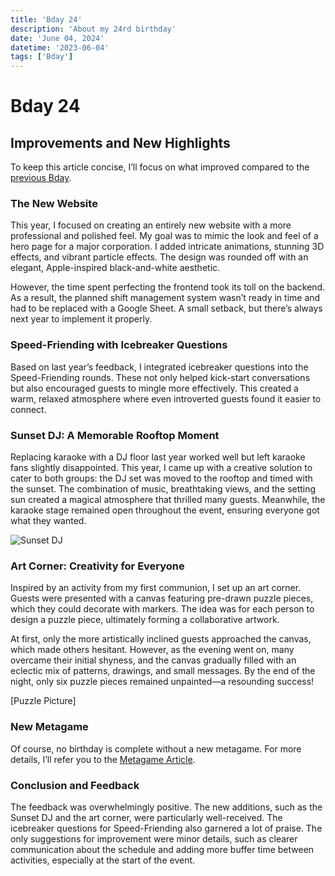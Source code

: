 ```yaml
---
title: 'Bday 24'
description: 'About my 24rd birthday'
date: 'June 04, 2024'
datetime: '2023-06-04'
tags: ['Bday']
---
```


# Bday 24  

## Improvements and New Highlights  

To keep this article concise, I’ll focus on what improved compared to the [previous Bday](bday23).  

### The New Website  

This year, I focused on creating an entirely new website with a more professional and polished feel. My goal was to mimic the look and feel of a hero page for a major corporation. I added intricate animations, stunning 3D effects, and vibrant particle effects. The design was rounded off with an elegant, Apple-inspired black-and-white aesthetic.  

However, the time spent perfecting the frontend took its toll on the backend. As a result, the planned shift management system wasn’t ready in time and had to be replaced with a Google Sheet. A small setback, but there’s always next year to implement it properly.  

### Speed-Friending with Icebreaker Questions  

Based on last year’s feedback, I integrated icebreaker questions into the Speed-Friending rounds. These not only helped kick-start conversations but also encouraged guests to mingle more effectively. This created a warm, relaxed atmosphere where even introverted guests found it easier to connect.  

### Sunset DJ: A Memorable Rooftop Moment  

Replacing karaoke with a DJ floor last year worked well but left karaoke fans slightly disappointed. This year, I came up with a creative solution to cater to both groups: the DJ set was moved to the rooftop and timed with the sunset. The combination of music, breathtaking views, and the setting sun created a magical atmosphere that thrilled many guests. Meanwhile, the karaoke stage remained open throughout the event, ensuring everyone got what they wanted.  

![Sunset DJ](/sunset-dj.jpg)  

### Art Corner: Creativity for Everyone  

Inspired by an activity from my first communion, I set up an art corner. Guests were presented with a canvas featuring pre-drawn puzzle pieces, which they could decorate with markers. The idea was for each person to design a puzzle piece, ultimately forming a collaborative artwork.  

At first, only the more artistically inclined guests approached the canvas, which made others hesitant. However, as the evening went on, many overcame their initial shyness, and the canvas gradually filled with an eclectic mix of patterns, drawings, and small messages. By the end of the night, only six puzzle pieces remained unpainted—a resounding success!  

\[Puzzle Picture\]

### New Metagame  

Of course, no birthday is complete without a new metagame. For more details, I’ll refer you to the [Metagame Article](bday24_meta).  

### Conclusion and Feedback  

The feedback was overwhelmingly positive. The new additions, such as the Sunset DJ and the art corner, were particularly well-received. The icebreaker questions for Speed-Friending also garnered a lot of praise. The only suggestions for improvement were minor details, such as clearer communication about the schedule and adding more buffer time between activities, especially at the start of the event.  